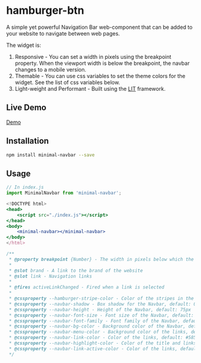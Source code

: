 # hamburger-btn

A simple yet powerful Navigation Bar web-component that can be added to your website to navigate between web pages.

The widget is:

1. Responsive - You can set a width in pixels using the breakpoint property. When the viewport width is below the breakpoint, the navbar changes to a mobile version.
2. Themable - You can use css variables to set the theme colors for the widget. See the list of css variables below.
3. Light-weight and Performant - Built using the [LIT](https://lit.dev/) framework.

## Live Demo

[Demo](https://firstprateek.github.io/minimal-navbar/)

## Installation

```bash
npm install minimal-navbar --save
```

## Usage

```js
// In index.js
import MinimalNavbar from 'minimal-navbar';
```

```jsx
<!DOCTYPE html>
<head>
    <script src="./index.js"></script>
</head>
<body>
    <minimal-navbar></minimal-navbar>
</body>
</html>
```

```js
/**
 * @property breakpoint {Number} - The width in pixels below which the Navbar displays in mobile mode.
 *
 * @slot brand - A link to the brand of the website
 * @slot link - Navigation links
 *  
 * @fires activeLinkChanged - Fired when a link is selected
 *
 * @cssproperty --hamburger-stripe-color - Color of the stripes in the hamburger menu
 * @cssproperty --navbar-shadow - Box shadow for the Navbar, default: 0 1px 2px rgb(0 0 0 / 50%)
 * @cssproperty --navbar-height - Height of the Navbar, default: 75px
 * @cssproperty --navbar-font-size - Font size of the Navbar, default: 16px
 * @cssproperty --navbar-font-family - Font family of the Navbar, default: "Exo 2", sans-serif
 * @cssproperty --navbar-bg-color - Background color of the Navbar, default: #FFFFFF
 * @cssproperty --navbar-menu-color - Background color of the links, default: #FFFFFF
 * @cssproperty --navbar-link-color - Color of the links, default: #58595B
 * @cssproperty --navbar-highlight-color - Color of the title and links, default: #E65446
 * @cssproperty --navbar-link-active-color - Color of the links, default: #333333
 */
```
